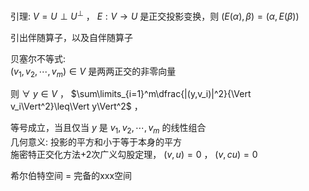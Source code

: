 引理:  $V=U\perp U^\perp$ ， $E:V\to U$ 是正交投影变换，则 $(E(\alpha),\beta)=(\alpha,E(\beta))$   
  
引出伴随算子，以及自伴随算子  
  
贝塞尔不等式:  
 $(v_1,v_2,\cdots,v_m)\in V$ 是两两正交的非零向量  
  
则  $\forall\ y\in V$ ， $\sum\limits_{i=1}^m\dfrac{|(y,v_i)|^2}{\Vert v_i\Vert^2}\leq\Vert y\Vert^2$ ，  
  
等号成立，当且仅当 $y$ 是 $v_1,v_2,\cdots,v_m$ 的线性组合  
几何意义: 投影的平方和小于等于本身的平方  
施密特正交化方法+2次广义勾股定理， $(v,u)=0$ ， $(v,cu)=0$   
  
希尔伯特空间 $=$ 完备的xxx空间  

